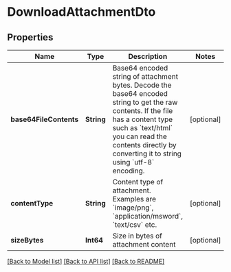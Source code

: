 # DownloadAttachmentDto

## Properties
Name | Type | Description | Notes
------------ | ------------- | ------------- | -------------
**base64FileContents** | **String** | Base64 encoded string of attachment bytes. Decode the base64 encoded string to get the raw contents. If the file has a content type such as &#x60;text/html&#x60; you can read the contents directly by converting it to string using &#x60;utf-8&#x60; encoding. | [optional] 
**contentType** | **String** | Content type of attachment. Examples are &#x60;image/png&#x60;, &#x60;application/msword&#x60;, &#x60;text/csv&#x60; etc. | [optional] 
**sizeBytes** | **Int64** | Size in bytes of attachment content | [optional] 

[[Back to Model list]](../README#documentation-for-models) [[Back to API list]](../README#documentation-for-api-endpoints) [[Back to README]](../README)


